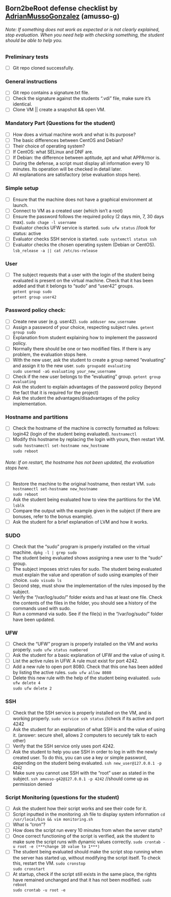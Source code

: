 ## Born2beRoot defense checklist by [AdrianMussoGonzalez](https://github.com/AdrianMussoGonzalez) (amusso-g)

###### Note: If something does not work as expected or is not clearly explained, stop evaluation. When you need help with checking something, the student should be able to help you.

### Preliminary tests
- [ ] Git repo cloned successfully.

### General instructions
- [ ] Git repo contains a signature.txt file.
- [ ] Check the signature against the students “.vdi” file, make sure it’s identical. 
- [ ] Clone VM || create a snapshot && open VM.

### Mandatory Part (Questions for the student)
- [ ] How does a virtual machine work and what is its purpose?
- [ ] The basic differences between CentOS and Debian?
- [ ] Their choice of operating system?
- [ ] If CentOS: what SELinux and DNF are.
- [ ] If Debian: the difference between aptitude, apt and what APPArmor is.
- [ ] During the defense, a script must display all information every 10 minutes. Its operation will be checked in detail later.
- [ ] All explanations are satisfactory (else evaluation stops here).

### Simple setup
- [ ] Ensure that the machine does not have a graphical environment at launch.
- [ ] Connect to VM as a created user (which isn’t a root)
- [ ] Ensure the password follows the required policy (2 days min, 7, 30 days max). 
`sudo chage -l username`  
- [ ] Evaluator checks UFW service is started.
`sudo ufw status`  			//look for status: active
- [ ] Evaluator checks SSH service is started.
`sudo systemctl status ssh`
- [ ] Evaluator checks the chosen operating system (Debian or CentOS).
`lsb_release -a || cat /etc/os-release`  

### User
- [ ] The subject requests that a user with the login of the student being evaluated is present on the virtual machine. Check that it has been added and that it belongs to “sudo” and “user42” groups.  
`getent group sudo`  
`getent group user42`  

### Password policy check:
- [ ] Create new user (e.g. user42).
`sudo adduser new_username`  
- [ ] Assign a password of your choice, respecting subject rules.
`getent group sudo`  
- [ ] Explanation from student explaining how to implement the password policy. 
- [ ] Normally there should be one or two modified files. If there is any problem, the evaluation stops here.
- [ ] With the new user, ask the student to create a group named “evaluating” and assign it to the new user.
`sudo groupadd evaluating`  
`sudo usermod -aG evaluating your_new_username`  
- [ ] Check if the new user belongs to the “evaluating” group.
`getent group evaluating`  
- [ ] Ask the student to explain advantages of the password policy (beyond the fact that it is required for the project) 
- [ ] Ask the student the advantages/disadvantages of the policy implementation.

### Hostname and partitions
- [ ] Check the hostname of the machine is correctly formatted as follows: login42 (login of the student being evaluated).
`hostnamectl`  
- [ ] Modify this hostname by replacing the login with yours, then restart VM.
`sudo hostnamectl set-hostname new_hostname`  
`sudo reboot`  
###### Note:	If on restart, the hostname has not been updated, the evaluation stops here.
- [ ] Restore the machine to the original hostname, then restart VM.
`sudo hostnamectl set-hostname new_hostname`  
`sudo reboot`  
- [ ] Ask the student being evaluated how to view the partitions for the VM.
`lsblk`
- [ ] Compare the output with the example given in the subject (if there are bonuses, refer to the bonus example).
- [ ] Ask the student for a brief explanation of LVM and how it works.

### SUDO
- [ ] Check that the “sudo” program is properly installed on the virtual machine.
`dpkg -l | grep sudo`  
- [ ] The student being evaluated shows assigning a new user to the “sudo” group.
- [ ] The subject imposes strict rules for sudo. The student being evaluated must explain the value and operation of sudo using examples of their choice.
`sudo visudo ls`  
- [ ] Second step, must show the implementation of the rules imposed by the subject.
- [ ] Verify the “/var/log/sudo/” folder exists and has at least one file. Check the contents of the files in the folder, you should see a history of the commands used with sudo.
- [ ] Run a command via sudo. See if the file(s) in the “/var/log/sudo/” folder have been updated.

### UFW
- [ ] Check the “UFW” program is properly installed on the VM and works properly.
`sudo ufw status numbered`  
- [ ] Ask the student for a basic explanation of UFW and the value of using it.
- [ ] List the active rules in UFW. A rule must exist for port 4242.
- [ ] Add a new rule to open port 8080. Check that this one has been added by listing the active rules.
`sudo ufw allow 8080`  
- [ ] Delete this new rule with the help of the student being evaluated.
`sudo ufw delete 4`  
`sudo ufw delete 2`  

### SSH
- [ ] Check that the SSH service is properly installed on the VM, and is working properly.
`sudo service ssh status`  		//check if its active and port 4242
- [ ] Ask the student for an explanation of what SSH is and the value of using it. (answer: secure shell, allows 2 computers to securely talk to each other)
- [ ] Verify that the SSH service only uses port 4242.
- [ ] Ask the student to help you use SSH in order to log in with the newly created user. To do this, you can use a key or simple password, depending on the student being evaluated.
`ssh new_user@127.0.0.1 -p 4242`  
- [ ] Make sure you cannot use SSH with the “root” user as stated in the subject.
`ssh amusso-g42@127.0.0.1 -p 4242`   		//should come up as permission denied

### Script Monitoring (questions for the student)
- [ ] Ask the student how their script works and see their code for it.
- [ ] Script inputted in the monitoring .sh file to display system information
`cd /usr/local/bin && vim monitoring.sh`  
- [ ] What is “cron”?
- [ ] How does the script run every 10 minutes from when the server starts?
- [ ] Once correct functioning of the script is verified, ask the student to make sure the script runs with dynamic values correctly.
`sudo crontab -u root -e (***change 10 value to 1***)`  
- [ ] The student being evaluated should make the script stop running when the server has started up, without modifying the script itself. To check this, restart the VM.
`sudo cronstop`  
`sudo cronstart`  
- [ ] At startup, check if the script still exists in the same place, the rights have remained unchanged and that it has not been modified.
`sudo reboot`  
`sudo crontab -u root -e`  
